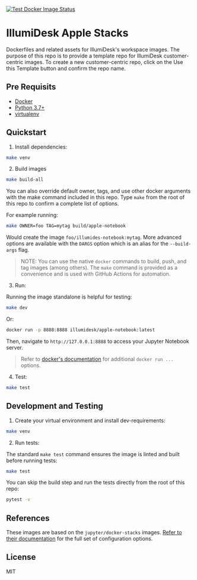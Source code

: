 [![Test Docker Image Status](https://github.com/illumidesk/docker-stacks/workflows/Test%20and%20Build/badge.svg)](https://github.com/illumidesk/docker-stacks/actions?query=branch%3Amain+workflow%3A%22Test+and+Build%22)

# IllumiDesk Apple Stacks

Dockerfiles and related assets for IllumiDesk's workspace images. The purpose of this repo is to provide a template repo for IllumiDesk customer-centric images. To create a new customer-centric repo, click on the Use this Template button and confirm the repo name.

## Pre Requisits

- [Docker](https://docs.docker.com/get-docker/)
- [Python 3.7+](https://www.python.org/downloads/)
- [virtualenv](https://virtualenv.pypa.io/en/latest/installation.html#installation)

## Quickstart

1. Install dependencies:

```bash
make venv
```

2. Build images

```bash
make build-all
```

You can also override default owner, tags, and use other docker arguments with the make
command included in this repo. Type `make` from the root of this repo to confirm a complete
list of options.

For example running:

```bash
make OWNER=foo TAG=mytag build/apple-notebook
```

Would create the image `foo/illumides-notebook:mytag`. More advanced options are available with the `DARGS`
option which is an alias for the `--build-args` flag.

> NOTE: You can use the native `docker` commands to build, push, and tag images (among others). The `make` command
is provided as a convenience and is used with GitHub Actions for automation.

3. Run:

Running the image standalone is helpful for testing:

```bash
make dev
```

Or:

```bash
docker run -p 8888:8888 illumidesk/apple-notebook:latest
```

Then, navigate to `http://127.0.0.1:8888` to access your Jupyter Notebook server.

> Refer to [docker's documentation](https://docs.docker.com/engine/reference/run/) for additional `docker run ...` options.

4. Test:

```bash
make test
```
## Development and Testing

1. Create your virtual environment and install dev-requirements:

```bash
make venv
```

2. Run tests:

The standard `make test` command ensures the image is linted and built before running tests:

```bash
make test
```

You can skip the build step and run the tests directly from the root of this repo:

```bash
pytest -v
```

## References

These images are based on the `jupyter/docker-stacks` images. [Refer to their documentation](https://jupyter-docker-stacks.readthedocs.io/en/latest/) for the full set of configuration options.

## License

MIT
